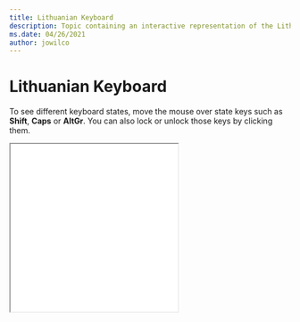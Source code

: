 ```yaml
--- 
title: Lithuanian Keyboard 
description: Topic containing an interactive representation of the Lithuanian Keyboard 
ms.date: 04/26/2021 
author: jowilco 
--- 
```

 
# Lithuanian Keyboard 
 
To see different keyboard states, move the mouse over state keys such as **Shift**, **Caps** or **AltGr**. You can also lock or unlock those keys by clicking them. 
 
<iframe src="kbdlt1.html" height="300"></iframe> 
